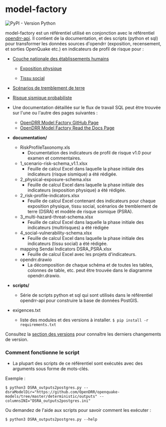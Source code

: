 # model-factory
![PyPI - Version Python](https://img.shields.io/pypi/pyversions/openquake.engine)

model-factory est un référentiel utilisé en conjonction avec le référentiel [opendrr-api](https://github.com/OpenDRR/opendrr-api).
Il contient de la documentation, et des scripts (python et sql) pour transformer les données sources d'opendrr (exposition, recensement, et sorties OpenQuake etc.) en indicateurs de profil de risque pour :

 - [Couche nationale des établissements humains](https://github.com/OpenDRR/national-human-settlement) 

	- [Exposition physique](https://github.com/OpenDRR/national-human-settlement/tree/main/physical-exposure)

	- [Tissu social](https://github.com/OpenDRR/national-human-settlement/tree/main/social-fabric)
- [Scénarios de tremblement de terre](https://github.com/OpenDRR/earthquake-scenarios) 
- [Risque sismique probabiliste](https://github.com/OpenDRR/seismic-risk-model)
- Une documentation détaillée sur le flux de travail SQL peut être trouvée sur l'une ou l'autre des pages suivantes :
	- [OpenDRR Model Factory GitHub Page](https://opendrr.github.io/model-factory/)
	- [OpenDRR Model Factory Read the Docs Page](https://opendrr-model-factory.readthedocs.io/en/latest/)

- **documentation/**
	 - RiskProfileTaxonomy.xls
		 - Documentation des indicateurs de profil de risque v1.0 pour examen et commentaires.
	- 1_scenario-risk-schema_v1.1.xlsx
		- Feuille de calcul Excel dans laquelle la phase initiale des indicateurs (risque sismique) a été rédigée.
	- 2_physical-exposure-schema.xlsx
		- Feuille de calcul Excel dans laquelle la phase initiale des indicateurs (exposition physique) a été rédigée.
	- 2_risk-profile-indicators.xlsx
		- Feuille de calcul Excel contenant des indicateurs pour chaque exposition physique, tissu social, scénarios de tremblement de terre (DSRA) et modèle de risque sismique (PSRA).
	- 3_multi-hazard-threat-schema.xlsx
		- Feuille de calcul Excel dans laquelle la phase initiale des indicateurs (multirisques) a été rédigée
	- 4_social-vulnerability-schema.xlsx
		- Feuille de calcul Excel dans laquelle la phase initiale des indicateurs (tissu social) a été rédigée.
	- mapping Sendai Indicators DSRA_PSRA.xlsx
		- Feuille de calcul Excel avec les projets d'indicateurs.
	- opendrr.drawio
		- La décomposition de chaque schéma et de toutes les tables, colonnes de table, etc. peut être trouvée dans le diagramme opendrr.drawio.
- **scripts/**
	- Série de scripts python et sql qui sont utilisés dans le référentiel opendrr-api pour construire la base de données PostGIS.
- exigences.txt
	- liste des modules et des versions à installer.  `$ pip install -r requirements.txt`

Consultez la [section des versions](https://github.com/OpenDRR/model-factory/releases) pour connaître les derniers changements de version.


### Comment fonctionne le script
- La plupart des scripts de ce référentiel sont exécutés avec des arguments sous forme de mots-clés.

Exemple :
```
$ python3 DSRA_outputs2postgres.py --dsraModelDir="https://github.com/OpenDRR/openquake-models/tree/master/deterministic/outputs" --columnsINI="DSRA_outputs2postgres.ini"
```
Ou demandez de l'aide aux scripts pour savoir comment les exécuter :
```
$ python3 DSRA_outputs2postgres.py --help
